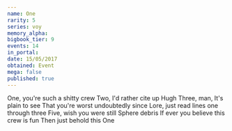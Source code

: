 ```yaml
---
name: One
rarity: 5
series: voy
memory_alpha:
bigbook_tier: 9
events: 14
in_portal:
date: 15/05/2017
obtained: Event
mega: false
published: true
---
```


One, you're such a shitty crew
Two, I'd rather cite up Hugh
Three, man, It's plain to see
That you're worst undoubtedly since
Lore, just read lines one through three
Five, wish you were still Sphere debris
If ever you believe this crew is fun
Then just behold this One
